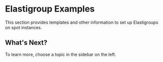 # Elastigroup Examples

This section provides templates and other information to set up Elastigroups on spot instances.

## What's Next?

To learn more, choose a topic in the sidebar on the left.
